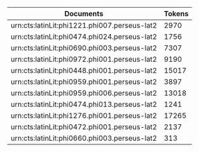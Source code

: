 | Documents                                                        | Tokens     |
| --                                                               | --         |
| urn:cts:latinLit:phi1221.phi007.perseus-lat2                     | 2970       |
| urn:cts:latinLit:phi0474.phi024.perseus-lat2                     | 1756       |
| urn:cts:latinLit:phi0690.phi003.perseus-lat2                     | 7307       |
| urn:cts:latinLit:phi0972.phi001.perseus-lat2                     | 9190       |
| urn:cts:latinLit:phi0448.phi001.perseus-lat2                     | 15017      |
| urn:cts:latinLit:phi0959.phi001.perseus-lat2                     | 3897       |
| urn:cts:latinLit:phi0959.phi006.perseus-lat2                     | 13018      |
| urn:cts:latinLit:phi0474.phi013.perseus-lat2                     | 1241       |
| urn:cts:latinLit:phi1276.phi001.perseus-lat2                     | 17265      |
| urn:cts:latinLit:phi0472.phi001.perseus-lat2                     | 2137       |
| urn:cts:latinLit:phi0660.phi003.perseus-lat2                     | 313        |
